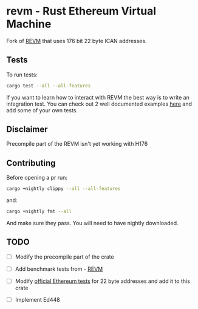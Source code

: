 # revm - Rust Ethereum Virtual Machine

Fork of [REVM](https://github.com/bluealloy/revm) that uses 176 bit 22 byte ICAN addresses.

## Tests

To run tests:
```bash
cargo test --all --all-features
```

If you want to learn how to interact with REVM the best way is to write an integration test.
You can check out 2 well documented examples [here](https://github.com/Kuly14/ican-revm/tree/main/bins/revme/tests) and add some of your own tests.

## Disclaimer
Precompile part of the REVM isn't yet working with H176

## Contributing
Before opening a pr run:
```bash
cargo +nightly clippy --all --all-features
```
and:
```bash
cargo +nightly fmt --all
```

And make sure they pass.
You will need to have nightly downloaded.

## TODO
 - [ ] Modify the precompile part of the crate
 - [ ] Add benchmark tests from - [REVM](https://github.com/bluealloy/revm/tree/main/bins/revm-test/src/bin) 
 - [ ] Modify [official Ethereum tests](https://github.com/ethereum/tests/tree/develop/GeneralStateTests) for 22 byte addresses and add it to this crate
 - [ ] Implement Ed448


